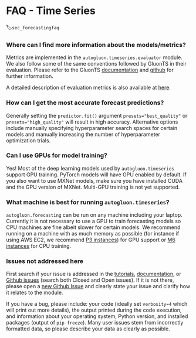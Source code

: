 # FAQ - Time Series
:label:`sec_forecastingfaq`


### Where can I find more information about the models/metrics?

Metrics are implemented in the `autogluon.timeseries.evaluator` module. We also follow some of
the same conventions followed by GluonTS in their evaluation.
Please refer to
the GluonTS [documentation](https://ts.gluon.ai/stable/api/gluonts/gluonts.html) and
[github](https://github.com/awslabs/gluon-ts) for further information.

A detailed description of evaluation metrics is also available at
[here](https://docs.aws.amazon.com/forecast/latest/dg/metrics.html).

### How can I get the most accurate forecast predictions?

Generally setting the `predictor.fit()` argument `presets="best_quality"` or `presets="high_quality"` will result in high accuracy.
Alternative options include manually specifying hyperparameter search spaces for certain models and
manually increasing the number of hyperparameter optimization trials.


### Can I use GPUs for model training?

Yes! Most of the deep learning models used by `autogluon.timeseries` support GPU training.
PyTorch models will have GPU enabled by default. If you also want to use MXNet models, make sure you have installed CUDA and the GPU version of MXNet.
Multi-GPU training is not yet supported.


### What machine is best for running `autogluon.timeseries`?

`autogluon.forecasting` can be run on any machine including your laptop.
Currently it is not necessary to use a GPU to train forecasting models so CPU machines are fine
albeit slower for certain models. We recommend running on a machine with as much memory as possible
(for instance if using AWS EC2, we recommend [P3 instances](https://aws.amazon.com/ec2/instance-types/p3/)) for GPU support 
or [M6 instances](https://aws.amazon.com/ec2/instance-types/m6i/) for CPU training.


### Issues not addressed here

First search if your issue is addressed in the [tutorials](index.html),
[documentation](../../api/autogluon.predictor.html), or [Github issues](https://github.com/autogluon/autogluon/issues)
(search both Closed and Open issues).
If it is not there, please open a [new Github Issue](https://github.com/autogluon/autogluon/issues/new) and
clearly state your issue and clarify how it relates to the module.

If you have a bug, please include: your code (ideally set `verbosity=4` which will print out more details), the
output printed during the code execution, and information about your operating system, Python version, and
installed packages (output of `pip freeze`).
Many user issues stem from incorrectly formatted data, so please describe your data as clearly as possible.
